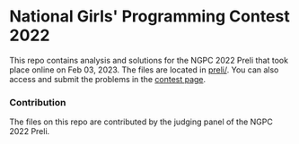 # National Girls' Programming Contest 2022

This repo contains analysis and solutions for the NGPC 2022 Preli
that took place online on Feb 03, 2023. The files are located in
[preli/](./preli). You can also access and submit the problems
in the 
[contest page](https://toph.co/c/national-girls-programming-contest-2022-preliminary).

### Contribution

The files on this repo are contributed by the judging panel of
the NGPC 2022 Preli.
